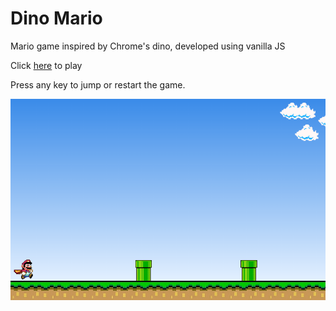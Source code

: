 # Dino Mario
Mario game inspired by Chrome's dino, developed using vanilla JS

Click [here](https://alembfilho.github.io/mario/) to play

Press any key to jump or restart the game.

![Screenshot](/images/screenshot.png)